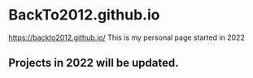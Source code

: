 # BackTo2012.github.io
https://backto2012.github.io/
This is my personal page started in 2022
## Projects in 2022 will be updated.
